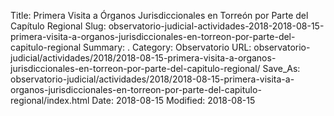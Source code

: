 Title: Primera Visita a Órganos Jurisdiccionales en Torreón por Parte del Capítulo Regional
Slug: observatorio-judicial-actividades-2018-2018-08-15-primera-visita-a-organos-jurisdiccionales-en-torreon-por-parte-del-capitulo-regional
Summary: .
Category: Observatorio
URL: observatorio-judicial/actividades/2018/2018-08-15-primera-visita-a-organos-jurisdiccionales-en-torreon-por-parte-del-capitulo-regional/
Save_As: observatorio-judicial/actividades/2018/2018-08-15-primera-visita-a-organos-jurisdiccionales-en-torreon-por-parte-del-capitulo-regional/index.html
Date: 2018-08-15
Modified: 2018-08-15


 



